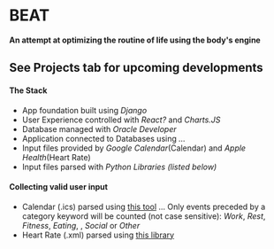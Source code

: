 # BEAT
**An attempt at optimizing the routine of life using the body's engine** 



## See Projects tab for upcoming developments

#### The Stack
* App foundation built using _Django_
* User Experience controlled with _React?_ and _Charts.JS_
* Database managed with _Oracle Developer_
* Application connected to Databases using _..._
* Input files provided by _Google Calendar_(Calendar) and _Apple Health_(Heart Rate)
* Input files parsed with _Python Libraries (listed below)_

#### Collecting valid user input
* Calendar (.ics) parsed using [this tool](http://www.markwk.com/data-analysis-for-apple-health.html)
... Only events preceded by a category keyword will be counted (not case sensitive): _Work_, _Rest_, _Fitness_, _Eating_, , _Social_ or _Other_
* Heart Rate (.xml) parsed using [this library](https://icalendar.readthedocs.io/en/latest/)
